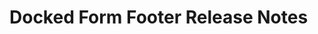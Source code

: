 <!-- Release notes authoring guidelines: http://keepachangelog.com/ -->

# Docked Form Footer Release Notes

<!-- ## [Unreleased] -->

<!--## [VERSION] - [RELEASE_DATE]-->
